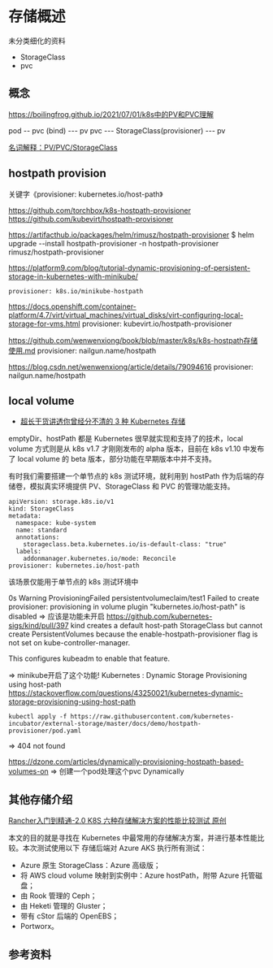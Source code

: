 # 存储概述

未分类细化的资料

* StorageClass
* pvc

## 概念

https://boilingfrog.github.io/2021/07/01/k8s中的PV和PVC理解

pod -- pvc (bind) --- pv
       pvc --- StorageClass(provisioner) --- pv

[名词解释：PV/PVC/StorageClass](https://www.kubernetes.org.cn/pvpvcstorageclass)


## hostpath provision

关键字《provisioner: kubernetes.io/host-path》

https://github.com/torchbox/k8s-hostpath-provisioner
https://github.com/kubevirt/hostpath-provisioner

https://artifacthub.io/packages/helm/rimusz/hostpath-provisioner
$ helm upgrade --install hostpath-provisioner -n hostpath-provisioner rimusz/hostpath-provisioner

https://platform9.com/blog/tutorial-dynamic-provisioning-of-persistent-storage-in-kubernetes-with-minikube/
```
provisioner: k8s.io/minikube-hostpath
```

https://docs.openshift.com/container-platform/4.7/virt/virtual_machines/virtual_disks/virt-configuring-local-storage-for-vms.html
provisioner: kubevirt.io/hostpath-provisioner

https://github.com/wenwenxiong/book/blob/master/k8s/k8s-hostpath存储使用.md
provisioner: nailgun.name/hostpath

https://blog.csdn.net/wenwenxiong/article/details/79094616
provisioner: nailgun.name/hostpath



## local volume

* [超长干货讲透你曾经分不清的 3 种 Kubernetes 存储](https://www.infoq.cn/article/fg2wp8yi8mldj5u7gign)

emptyDir、hostPath 都是 Kubernetes 很早就实现和支持了的技术，local volume 方式则是从 k8s v1.7 才刚刚发布的 alpha 版本，目前在 k8s v1.10 中发布了 local volume 的 beta 版本，部分功能在早期版本中并不支持。

有时我们需要搭建一个单节点的 k8s 测试环境，就利用到 hostPath 作为后端的存储卷，模拟真实环境提供 PV、StorageClass 和 PVC 的管理功能支持。
```
apiVersion: storage.k8s.io/v1
kind: StorageClass
metadata:
  namespace: kube-system
  name: standard
  annotations:
    storageclass.beta.kubernetes.io/is-default-class: "true"
  labels:
    addonmanager.kubernetes.io/mode: Reconcile
provisioner: kubernetes.io/host-path
```
该场景仅能用于单节点的 k8s 测试环境中

0s          Warning   ProvisioningFailed   persistentvolumeclaim/test1   Failed to create provisioner: provisioning in volume plugin "kubernetes.io/host-path" is disabled
=> 应该是功能未开启
https://github.com/kubernetes-sigs/kind/pull/397
kind creates a default host-path StorageClass but cannot create
PersistentVolumes because the enable-hostpath-provisioner flag is not
set on kube-controller-manager.

This configures kubeadm to enable that feature.

=> minikube开启了这个功能!
Kubernetes : Dynamic Storage Provisioning using host-path
https://stackoverflow.com/questions/43250021/kubernetes-dynamic-storage-provisioning-using-host-path
```
kubectl apply -f https://raw.githubusercontent.com/kubernetes-incubator/external-storage/master/docs/demo/hostpath-provisioner/pod.yaml
```
=> 404 not found

https://dzone.com/articles/dynamically-provisioning-hostpath-based-volumes-on
=> 创建一个pod处理这个pvc Dynamically



## 其他存储介绍

[Rancher入门到精通-2.0 K8S 六种存储解决方案的性能比较测试 原创](https://blog.51cto.com/waxyz/5336846)

本文的目的就是寻找在 Kubernetes 中最常用的存储解决方案，并进行基本性能比较。本次测试使用以下 存储后端对 Azure AKS 执行所有测试：

* Azure 原生 StorageClass：Azure 高级版；
* 将 AWS cloud volume 映射到实例中：Azure hostPath，附带 Azure 托管磁盘；
* 由 Rook 管理的 Ceph；
* 由 Heketi 管理的 Gluster；
* 带有 cStor 后端的 OpenEBS；
* Portworx。

## 参考资料

